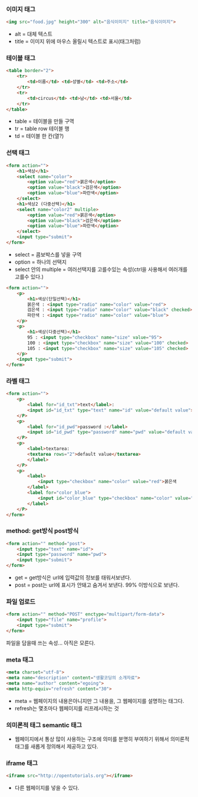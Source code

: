 ### 이미지 태그
```html
<img src="food.jpg" height="300" alt="음식이미지" title="음식이미지">
```
- alt = 대체 텍스트
- title = 이미지 위에 마우스 올릴시 텍스트로 표시(태그처럼)

### 테이블 태그
```html
<table border="2">
    <tr>
        <td>이름</td> <td>성별</td> <td>주소</td>
    </tr>
    <tr>
        <td>circus</td> <td>남</td> <td>서울</td>
    </tr>
</table>
```
- table = 테이블을 만들 구역
- tr = table row 테이블 행
- td = 테이블 한 칸(열?)

### 선택 태그
```html
<form action="">
    <h1>색상</h1>
    <select name="color">
        <option value="red">붉은색</option>
        <option value="black">검은색</option>
        <option value="blue">파란색</option>
    </select>
    <h1>색상2 (다중선택)</h1>
    <select name="color2" multiple>
        <option value="red">붉은색</option>
        <option value="black">검은색</option>
        <option value="blue">파란색</option>
    </select>
    <input type="submit">
</form>
```
- select = 콤보박스를 넣을 구역
- option = 하나의 선택지
- select 안의 multiple = 여러선택지를 고를수있는 속성(ctrl을 사용해서 여러개를 고를수 있다.)

```html
<form action="">
    <p>
        <h1>색상(단일선택)</h1>
        붉은색 : <input type="radio" name="color" value="red">
        검은색 : <input type="radio" name="color" value="black" checked>
        파란색 : <input type="radio" name="color" value="blue">
    </p>
    <p>
        <h1>색상(다중선택)</h1>
        95 : <input type="checkbox" name="size" value="95">
        100 : <input type="checkbox" name="size" value="100" checked>
        105 : <input type="checkbox" name="size" value="105" checked>
    </p>
    <input type="submit">
</form>
```

### 라벨 태그
```html
<form action="">
    <p>
        <label for="id_txt">text</label>:
        <input id="id_txt" type="text" name="id" value="default value">
    </P>
    <p>
        <label for="id_pwd">password :</label>
        <input id="id_pwd" type="password" name="pwd" value="default value">
    </P>
    <p>
        <label>textarea:
        <textarea rows="2">default value</textarea>
        </label>
    </P>
    <p>
        <label>
            <input type="checkbox" name="color" value="red">붉은색
        </label>
        <label for="color_blue">
            <input id="color_blue" type="checkbox" name="color" value="blue">파란색
        </label>
    </P>
</form>
```

### method: get방식 post방식
```html
<form action="" method="post">
    <input type="text" name="id">
    <input type="password" name="pwd">
    <input type="submit">
</form>
```

- get = get방식은 url에 입력값의 정보를 태워서보낸다.
- post = post는 url에 표시가 안돼고 숨겨서 보낸다. 99% 이방식으로 보낸다.

### 파일 업로드
```html
<form action="" method="POST" enctype="multipart/form-data">
    <input type="file" name="profile">
    <input type="submit">
</form>
```

파일을 담을때 쓰는 속성... 아직은 모른다.  

### meta 태그
```html
<meta charset="utf-8">
<meta name="description" content="생활코딩의 소개자료">
<meta name="author" content="egoing">
<meta http-equiv="refresh" content="30">
```

- meta = 웹페이지의 내용은아니지만 그 내용을, 그 웹페이지를 설명하는 태그다.
- refresh는 몇초마다 웹페이지를 리프레시하는 것

### 의미론적 태그 semantic 태그

- 웹페이지에서 통상 많이 사용하는 구조에 의미를 분명히 부여하기 위해서 의미론적 태그를 새롭게 정의해서 제공하고 있다.

### iframe 태그
```html
<iframe src="http://opentutorials.org"></iframe>
```

- 다른 웹페이지를 넣을 수 있다.